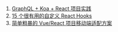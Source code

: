1. [GraphQL + Koa + React 项目实践](https://mp.weixin.qq.com/s/CZNJdtTxOCXJdW4Iu0N2kQ)
2. [15 个很有用的自定义 React Hooks](https://mp.weixin.qq.com/s/1gyAtEKcKBMbh17LrHZtSg)
3. [简单粗暴的 Vue/React 项目移动端适配方案](https://mp.weixin.qq.com/s/C13QrwLEMnQgTbyNpje_gQ)
